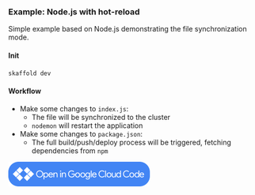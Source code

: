 ### Example: Node.js with hot-reload

Simple example based on Node.js demonstrating the file synchronization mode.

#### Init

```bash
skaffold dev
```

#### Workflow

* Make some changes to `index.js`:
    * The file will be synchronized to the cluster
    * `nodemon` will restart the application
* Make some changes to `package.json`:
    * The full build/push/deploy process will be triggered, fetching dependencies from `npm`

<a href="vscode://googlecloudtools.cloudcode/shell?repo=https://github.com/GoogleContainerTools/skaffold.git&subpath=/examples/nodejs"><img width="286" height="50" src="/docs/static/images/open-cloud-code.png"></a>
